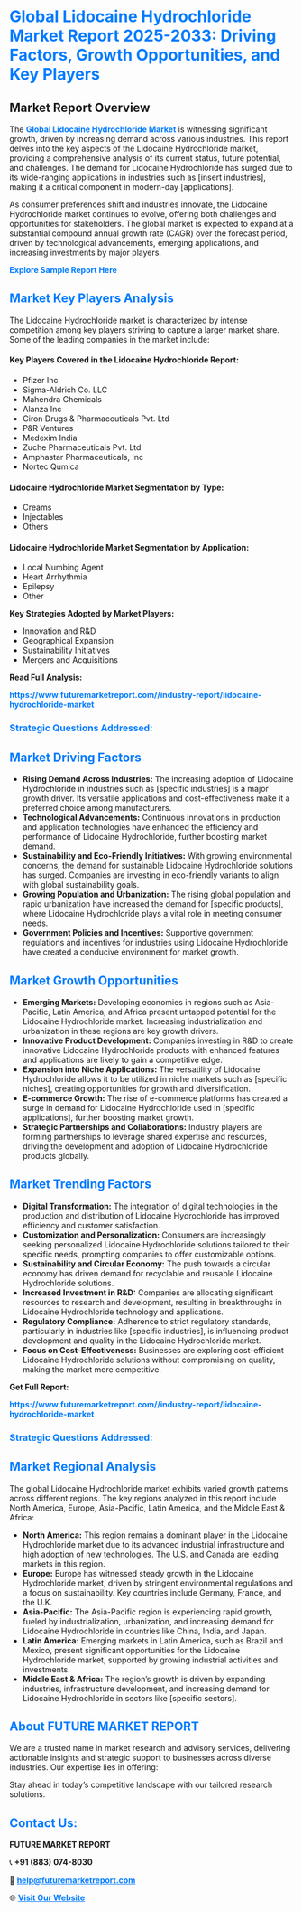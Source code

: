 <h1 style="color: #007BFF;">Global Lidocaine Hydrochloride Market Report 2025-2033: Driving Factors, Growth Opportunities, and Key Players</h1>

<section id="overview">
<h2>Market Report Overview</h2>
<p>The <a href="https://www.futuremarketreport.com//industry-report/lidocaine-hydrochloride-market" style="color: #007BFF; text-decoration: none;"><strong>Global Lidocaine Hydrochloride Market</strong></a> is witnessing significant growth, driven by increasing demand across various industries. This report delves into the key aspects of the Lidocaine Hydrochloride market, providing a comprehensive analysis of its current status, future potential, and challenges. The demand for Lidocaine Hydrochloride has surged due to its wide-ranging applications in industries such as [insert industries], making it a critical component in modern-day [applications].</p>
<p>As consumer preferences shift and industries innovate, the Lidocaine Hydrochloride market continues to evolve, offering both challenges and opportunities for stakeholders. The global market is expected to expand at a substantial compound annual growth rate (CAGR) over the forecast period, driven by technological advancements, emerging applications, and increasing investments by major players.</p>
</section>

<section id="overview">
<p><a href="https://www.futuremarketreport.com//request-sample/reportId=47516" style="color: #007BFF; text-decoration: none;"><strong>Explore Sample Report Here</strong></a></p>
</section>

<section id="key-players">
<h2 style="color: #007BFF;">Market Key Players Analysis</h2>
<p>The Lidocaine Hydrochloride market is characterized by intense competition among key players striving to capture a larger market share. Some of the leading companies in the market include:</p>
<h4>Key Players Covered in the Lidocaine Hydrochloride Report:</h4>
<ul><li>Pfizer Inc</li><li>Sigma-Aldrich Co. LLC</li><li>Mahendra Chemicals</li><li>Alanza Inc</li><li>Ciron Drugs &amp; Pharmaceuticals Pvt. Ltd</li><li>P&amp;R Ventures</li><li>Medexim India</li><li>Zuche Pharmaceuticals Pvt. Ltd</li><li>Amphastar Pharmaceuticals, Inc</li><li>Nortec Qumica</li></ul>
<h4>Lidocaine Hydrochloride Market Segmentation by Type:</h4>
<ul><li>Creams</li><li>Injectables</li><li>Others</li></ul>

<h4>Lidocaine Hydrochloride Market Segmentation by Application:</h4>
<ul><li>Local Numbing Agent</li><li>Heart Arrhythmia</li><li>Epilepsy</li><li>Other</li></ul>
<p><strong>Key Strategies Adopted by Market Players:</strong></p>
<ul>
<li>Innovation and R&D</li>
<li>Geographical Expansion</li>
<li>Sustainability Initiatives</li>
<li>Mergers and Acquisitions</li>
</ul>
</section>

<section>
<p><strong>Read Full Analysis: </strong></p><a href="https://www.futuremarketreport.com//industry-report/lidocaine-hydrochloride-market" style="color: #007BFF; text-decoration: none;"><strong>https://www.futuremarketreport.com//industry-report/lidocaine-hydrochloride-market</strong></a>
<h3 style="color: #007BFF;">Strategic Questions Addressed:</h3>
</section>

<section id="driving-factors">
<h2 style="color: #007BFF;">Market Driving Factors</h2>
<ul>
<li><strong>Rising Demand Across Industries:</strong> The increasing adoption of Lidocaine Hydrochloride in industries such as [specific industries] is a major growth driver. Its versatile applications and cost-effectiveness make it a preferred choice among manufacturers.</li>
<li><strong>Technological Advancements:</strong> Continuous innovations in production and application technologies have enhanced the efficiency and performance of Lidocaine Hydrochloride, further boosting market demand.</li>
<li><strong>Sustainability and Eco-Friendly Initiatives:</strong> With growing environmental concerns, the demand for sustainable Lidocaine Hydrochloride solutions has surged. Companies are investing in eco-friendly variants to align with global sustainability goals.</li>
<li><strong>Growing Population and Urbanization:</strong> The rising global population and rapid urbanization have increased the demand for [specific products], where Lidocaine Hydrochloride plays a vital role in meeting consumer needs.</li>
<li><strong>Government Policies and Incentives:</strong> Supportive government regulations and incentives for industries using Lidocaine Hydrochloride have created a conducive environment for market growth.</li>
</ul>
</section>

<section id="growth-opportunities">
<h2 style="color: #007BFF;">Market Growth Opportunities</h2>
<ul>
<li><strong>Emerging Markets:</strong> Developing economies in regions such as Asia-Pacific, Latin America, and Africa present untapped potential for the Lidocaine Hydrochloride market. Increasing industrialization and urbanization in these regions are key growth drivers.</li>
<li><strong>Innovative Product Development:</strong> Companies investing in R&D to create innovative Lidocaine Hydrochloride products with enhanced features and applications are likely to gain a competitive edge.</li>
<li><strong>Expansion into Niche Applications:</strong> The versatility of Lidocaine Hydrochloride allows it to be utilized in niche markets such as [specific niches], creating opportunities for growth and diversification.</li>
<li><strong>E-commerce Growth:</strong> The rise of e-commerce platforms has created a surge in demand for Lidocaine Hydrochloride used in [specific applications], further boosting market growth.</li>
<li><strong>Strategic Partnerships and Collaborations:</strong> Industry players are forming partnerships to leverage shared expertise and resources, driving the development and adoption of Lidocaine Hydrochloride products globally.</li>
</ul>
</section>

<section id="trending-factors">
<h2 style="color: #007BFF;">Market Trending Factors</h2>
<ul>
<li><strong>Digital Transformation:</strong> The integration of digital technologies in the production and distribution of Lidocaine Hydrochloride has improved efficiency and customer satisfaction.</li>
<li><strong>Customization and Personalization:</strong> Consumers are increasingly seeking personalized Lidocaine Hydrochloride solutions tailored to their specific needs, prompting companies to offer customizable options.</li>
<li><strong>Sustainability and Circular Economy:</strong> The push towards a circular economy has driven demand for recyclable and reusable Lidocaine Hydrochloride solutions.</li>
<li><strong>Increased Investment in R&D:</strong> Companies are allocating significant resources to research and development, resulting in breakthroughs in Lidocaine Hydrochloride technology and applications.</li>
<li><strong>Regulatory Compliance:</strong> Adherence to strict regulatory standards, particularly in industries like [specific industries], is influencing product development and quality in the Lidocaine Hydrochloride market.</li>
<li><strong>Focus on Cost-Effectiveness:</strong> Businesses are exploring cost-efficient Lidocaine Hydrochloride solutions without compromising on quality, making the market more competitive.</li>
</ul>
</section>

<section>
<p><strong>Get Full Report: </strong></p><a href="https://www.futuremarketreport.com//industry-report/lidocaine-hydrochloride-market" style="color: #007BFF; text-decoration: none;"><strong>https://www.futuremarketreport.com//industry-report/lidocaine-hydrochloride-market</strong></a>
<h3 style="color: #007BFF;">Strategic Questions Addressed:</h3>
</section>


<section id="regional-analysis">
<h2 style="color: #007BFF;">Market Regional Analysis</h2>
<p>The global Lidocaine Hydrochloride market exhibits varied growth patterns across different regions. The key regions analyzed in this report include North America, Europe, Asia-Pacific, Latin America, and the Middle East & Africa:</p>
<ul>
<li><strong>North America:</strong> This region remains a dominant player in the Lidocaine Hydrochloride market due to its advanced industrial infrastructure and high adoption of new technologies. The U.S. and Canada are leading markets in this region.</li>
<li><strong>Europe:</strong> Europe has witnessed steady growth in the Lidocaine Hydrochloride market, driven by stringent environmental regulations and a focus on sustainability. Key countries include Germany, France, and the U.K.</li>
<li><strong>Asia-Pacific:</strong> The Asia-Pacific region is experiencing rapid growth, fueled by industrialization, urbanization, and increasing demand for Lidocaine Hydrochloride in countries like China, India, and Japan.</li>
<li><strong>Latin America:</strong> Emerging markets in Latin America, such as Brazil and Mexico, present significant opportunities for the Lidocaine Hydrochloride market, supported by growing industrial activities and investments.</li>
<li><strong>Middle East & Africa:</strong> The region’s growth is driven by expanding industries, infrastructure development, and increasing demand for Lidocaine Hydrochloride in sectors like [specific sectors].</li>
</ul>
</section>

<footer>
<h2 style="color: #007BFF;">About FUTURE MARKET REPORT</h2>
<p>We are a trusted name in market research and advisory services, delivering actionable insights and strategic support to businesses across diverse industries. Our expertise lies in offering:</p>

<p>Stay ahead in today’s competitive landscape with our tailored research solutions.</p>

<h2 style="color: #007BFF;">Contact Us:</h2>
<p><strong>FUTURE MARKET REPORT</strong></p>
<p>📞 <strong>+91 (883) 074-8030</strong></p>
<p>📧 <strong><a href="mailto:help@futuremarketreport.com" style="color: #007BFF;">help@futuremarketreport.com</a></strong></p>
<p>🌐 <strong><a href="https://www.futuremarketreport.com/" style="color: #007BFF;">Visit Our Website</a></strong></p>
</footer>